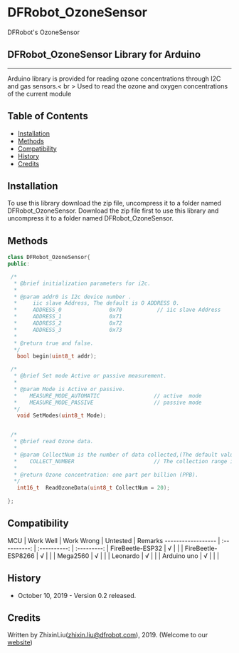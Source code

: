 # DFRobot_OzoneSensor
DFRobot's OzoneSensor

## DFRobot_OzoneSensor Library for Arduino
---------------------------------------------------------
Arduino library is provided for reading ozone concentrations through I2C and gas sensors.< br >
Used to read the ozone and oxygen concentrations of the current module


## Table of Contents

* [Installation](#installation)
* [Methods](#methods)
* [Compatibility](#compatibility)
* [History](#history)
* [Credits](#credits)

<snippet>
<content>

## Installation

To use this library download the zip file, uncompress it to a folder named DFRobot_OzoneSensor.
Download the zip file first to use this library and uncompress it to a folder named DFRobot_OzoneSensor.

## Methods

```C++
class DFRobot_OzoneSensor{  
public:

 /*
  * @brief initialization parameters for i2c.
  *
  * @param addr0 is I2c device number .
  *     iic slave Address, The default is O ADDRESS 0.
  *     ADDRESS_0               0x70           // iic slave Address
  *     ADDRESS_1               0x71
  *     ADDRESS_2               0x72
  *     ADDRESS_3               0x73
  *
  * @return true and false.
  */
   bool begin(uint8_t addr);

 /*
  * @brief Set mode Active or passive measurement.
  *
  * @param Mode is Active or passive.
  *    MEASURE_MODE_AUTOMATIC                 // active  mode
  *    MEASURE_MODE_PASSIVE                   // passive mode
  */
   void SetModes(uint8_t Mode);


 /*
  * @brief read Ozone data.
  *
  * @param CollectNum is the number of data collected,(The default value is 20)
  *    COLLECT_NUMBER                         // The collection range is 1-100
  *
  * @return Ozone concentration: one part per billion (PPB).
  */
   int16_t  ReadOzoneData(uint8_t CollectNum = 20);
 
};

```
## Compatibility

MCU                | Work Well | Work Wrong | Untested  | Remarks
------------------ | :----------: | :----------: | :---------: | 
FireBeetle-ESP32   |      √       |              |             | 
FireBeetle-ESP8266 |      √       |              |             | 
Mega2560           |      √       |              |             | 
Leonardo           |      √       |              |             | 
Arduino uno        |      √       |              |             | 



## History

- October 10, 2019 - Version 0.2 released.


## Credits

Written by ZhixinLiu(zhixin.liu@dfrobot.com), 2019. (Welcome to our [website](https://www.dfrobot.com/))
